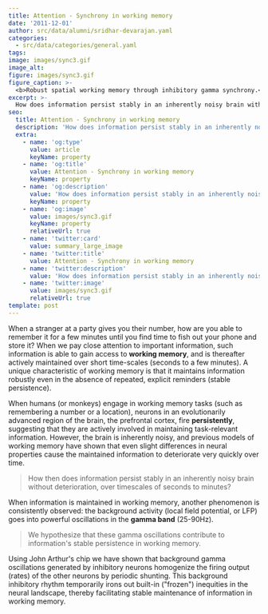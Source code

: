 ```yaml
---
title: Attention - Synchrony in working memory
date: '2011-12-01'
author: src/data/alumni/sridhar-devarajan.yaml
categories:
  - src/data/categories/general.yaml
tags:
image: images/sync3.gif
image_alt:
figure: images/sync3.gif
figure_caption: >-
  <b>Robust spatial working memory through inhibitory gamma synchrony.</b> A 32x32 array (left) of excitatory (blue) and inhibitory (yellow) neurons, a scrolling raster display (top right) of their spikes, and a histogram (bottom right) of all the spikes is shown. In previous models with recurrent excitatory-inhibitory coupling [Renart et al, 2003], the stored spatial pattern (blue pixels) tends to drift. Upon synchronizing the inhibitory neurons' firing in the gamma range (60Hz), the stored pattern remains relatively more stable [<a href="http://web.stanford.edu/group/brainsinsilicon/documents/SridharTectumSpaceCoding.pdf" target="_blank">Sridharan et al 2011</a>].
excerpt: >-
  How does information persist stably in an inherently noisy brain without deterioration, over timescales of seconds to minutes?
seo:
  title: Attention - Synchrony in working memory
  description: 'How does information persist stably in an inherently noisy brain without deterioration, over timescales of seconds to minutes?'
  extra:
    - name: 'og:type'
      value: article
      keyName: property
    - name: 'og:title'
      value: Attention - Synchrony in working memory
      keyName: property
    - name: 'og:description'
      value: 'How does information persist stably in an inherently noisy brain without deterioration, over timescales of seconds to minutes?'
      keyName: property
    - name: 'og:image'
      value: images/sync3.gif
      keyName: property
      relativeUrl: true
    - name: 'twitter:card'
      value: summary_large_image
    - name: 'twitter:title'
      value: Attention - Synchrony in working memory
    - name: 'twitter:description'
      value: 'How does information persist stably in an inherently noisy brain without deterioration, over timescales of seconds to minutes?'
    - name: 'twitter:image'
      value: images/sync3.gif
      relativeUrl: true
template: post
---
```

When a stranger at a party gives you their number, how are you able to remember it for a few minutes until you find time to fish out your phone and store it? When we pay close attention to important information, such information is able to gain access to **working memory**, and is thereafter actively maintained over short time-scales (seconds to a few minutes). A unique characteristic of working memory is that it maintains information robustly even in the absence of repeated, explicit reminders (stable persistence).

When humans (or monkeys) engage in working memory tasks (such as remembering a number or a location), neurons in an evolutionarily advanced region of the brain, the prefrontal cortex, fire **persistently**, suggesting that they are actively involved in maintaining task-relevant information. However, the brain is inherently noisy, and previous models of working memory have shown that even slight differences in neural properties cause the maintained information to deteriorate very quickly over time.

> How then does information persist stably in an inherently noisy brain without deterioration, over timescales of seconds to minutes?

When information is maintained in working memory, another phenomenon is consistently observed: the background activity (local field potential, or LFP) goes into powerful oscillations in the **gamma band** (25-90Hz).

> We hypothesize that these gamma oscillations contribute to information's stable persistence in working memory.

Using John Arthur's chip we have shown that background gamma oscillations generated by inhibitory neurons homogenize the firing output (rates) of the other neurons by periodic shunting. This background inhibitory rhythm temporarily irons out built-in ("frozen") inequities in the neural landscape, thereby facilitating stable maintenance of information in working memory.
